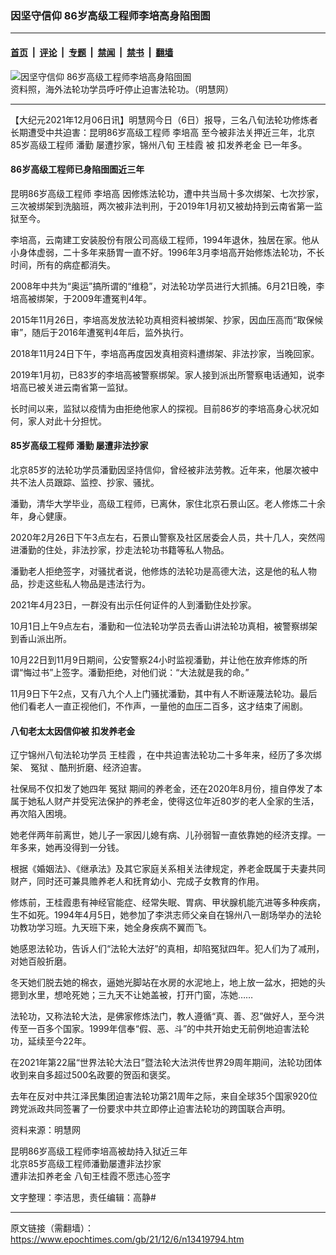 ### 因坚守信仰 86岁高级工程师李培高身陷囹圄

---

#### [首页](../../../..?n13419794) &nbsp;|&nbsp; [评论](../../../../../epoch-comment?n13419794) &nbsp;|&nbsp; [专题](../../../../../epoch-special?n13419794) &nbsp;|&nbsp; [禁闻](../../../../../epoch-news?n13419794) &nbsp;|&nbsp; [禁书](../../../../../books?n13419794) &nbsp;|&nbsp; [翻墙](https://github.com/gfw-breaker/nogfw/blob/master/README.md?n13419794)


<div><img alt="因坚守信仰 86岁高级工程师李培高身陷囹圄" class="attachment-djy_600_400 size-djy_600_400 wp-post-image" src="https://i.epochtimes.com/assets/uploads/2021/12/id13420337-20200418100707509.jpeg"/>
<div class="caption">
 资料照，海外法轮功学员呼吁停止迫害法轮功。（明慧网）
</div></div><hr/><div class="post_content" id="artbody" itemprop="articleBody">
 <!-- article content begin -->
 <p>
  【大纪元2021年12月06日讯】明慧网今日（6日）报导，三名八旬法轮功修炼者长期遭受中共迫害：昆明86岁高级工程师
  <ok href="https://www.epochtimes.com/gb/tag/%E6%9D%8E%E5%9F%B9%E9%AB%98.html">
   李培高
  </ok>
  至今被非法关押近三年，北京85岁高级工程师
  <ok href="https://www.epochtimes.com/gb/tag/%E6%BD%98%E5%8B%A4.html">
   潘勤
  </ok>
  屡遭抄家，锦州八旬
  <ok href="https://www.epochtimes.com/gb/tag/%E7%8E%8B%E6%A1%82%E9%9C%9E.html">
   王桂霞
  </ok>
  被
  <ok href="https://www.epochtimes.com/gb/tag/%E6%89%A3%E5%8F%91%E5%85%BB%E8%80%81%E9%87%91.html">
   扣发养老金
  </ok>
  已一年多。
 </p>
 <h4>
  86岁高级工程师已身陷囹圄近三年
 </h4>
 <p>
  昆明86岁高级工程师
  <ok href="https://www.epochtimes.com/gb/tag/%E6%9D%8E%E5%9F%B9%E9%AB%98.html">
   李培高
  </ok>
  因修炼法轮功，遭中共当局十多次绑架、七次抄家，三次被绑架到洗脑班，两次被非法判刑，于2019年1月初又被劫持到云南省第一监狱至今。
 </p>
 <p>
  李培高，云南建工安装股份有限公司高级工程师，1994年退休，独居在家。他从小身体虚弱，二十多年来肠胃一直不好。1996年3月李培高开始修炼法轮功，不长时间，所有的病症都消失。
 </p>
 <p>
  2008年中共为“奥运”搞所谓的“维稳”，对法轮功学员进行大抓捕。6月21日晚，李培高被绑架，于2009年遭冤判4年。
 </p>
 <p>
  2015年11月26日，李培高发放法轮功真相资料被绑架、抄家，因血压高而“取保候审”，随后于2016年遭冤判4年后，监外执行。
 </p>
 <p>
  2018年11月24日下午，李培高再度因发真相资料遭绑架、非法抄家，当晚回家。
 </p>
 <p>
  2019年1月初，已83岁的李培高被警察绑架。家人接到派出所警察电话通知，说李培高已被关进云南省第一监狱。
 </p>
 <p>
  长时间以来，监狱以疫情为由拒绝他家人的探视。目前86岁的李培高身心状况如何，家人对此十分担忧。
 </p>
 <h4>
  85岁高级工程师
  <ok href="https://www.epochtimes.com/gb/tag/%E6%BD%98%E5%8B%A4.html">
   潘勤
  </ok>
  屡遭非法抄家
 </h4>
 <p>
  北京85岁的法轮功学员潘勤因坚持信仰，曾经被非法劳教。近年来，他屡次被中共不法人员跟踪、监控、抄家、骚扰。
 </p>
 <p>
  潘勤，清华大学毕业，高级工程师，已离休，家住北京石景山区。老人修炼二十余年，身心健康。
 </p>
 <p>
  2020年2月26日下午3点左右，石景山警察及社区居委会人员，共十几人，突然闯进潘勤的住处，非法抄家，抄走法轮功书籍等私人物品。
 </p>
 <p>
  潘勤老人拒绝签字，对骚扰者说，他修炼的法轮功是高德大法，这是他的私人物品，抄走这些私人物品是违法行为。
 </p>
 <p>
  2021年4月23日，一群没有出示任何证件的人到潘勤住处抄家。
 </p>
 <p>
  10月1日上午9点左右，潘勤和一位法轮功学员去香山讲法轮功真相，被警察绑架到香山派出所。
 </p>
 <p>
  10月22日到11月9日期间，公安警察24小时监视潘勤，并让他在放弃修炼的所谓“悔过书”上签字。潘勤拒绝，对他们说：“大法就是我的命。”
 </p>
 <p>
  11月9日下午2点，又有八九个人上门骚扰潘勤，其中有人不断诬蔑法轮功。最后他们看老人一直正视他们，不作声，一量他的血压二百多，这才结束了闹剧。
 </p>
 <h4>
  八旬老太太因信仰被
  <ok href="https://www.epochtimes.com/gb/tag/%E6%89%A3%E5%8F%91%E5%85%BB%E8%80%81%E9%87%91.html">
   扣发养老金
  </ok>
 </h4>
 <p>
  辽宁锦州八旬法轮功学员
  <ok href="https://www.epochtimes.com/gb/tag/%E7%8E%8B%E6%A1%82%E9%9C%9E.html">
   王桂霞
  </ok>
  ，在中共迫害法轮功二十多年来，经历了多次绑架、
  <ok href="https://www.epochtimes.com/gb/tag/%E5%86%A4%E7%8B%B1.html">
   冤狱
  </ok>
  、酷刑折磨、经济迫害。
 </p>
 <p>
  社保局不仅扣发了她四年
  <ok href="https://www.epochtimes.com/gb/tag/%E5%86%A4%E7%8B%B1.html">
   冤狱
  </ok>
  期间的养老金，还在2020年8月份，擅自停发了本属于她私人财产并受宪法保护的养老金，使得这位年近80岁的老人全家的生活，再次陷入困境。
 </p>
 <p>
  她老伴两年前离世，她儿子一家因儿媳有病、儿孙弱智一直依靠她的经济支撑。一年多来，她再没得到一分钱。
 </p>
 <p>
  根据《婚姻法》、《继承法》及其它家庭关系相关法律规定，养老金既属于夫妻共同财产，同时还可兼具赡养老人和抚育幼小、完成子女教育的作用。
 </p>
 <p>
  修炼前，王桂霞患有神经官能症、经常失眠、胃病、甲状腺机能亢进等多种疾病，生不如死。1994年4月5日，她参加了李洪志师父亲自在锦州八一剧场举办的法轮功教功学习班。九天班下来，她全身疾病不翼而飞。
 </p>
 <p>
  她感恩法轮功，告诉人们“法轮大法好”的真相，却陷冤狱四年。犯人们为了减刑，对她百般折磨。
 </p>
 <p>
  冬天她们脱去她的棉衣，逼她光脚站在水房的水泥地上，地上放一盆水，把她的头摁到水里，想呛死她；三九天不让她盖被，打开门窗，冻她……
 </p>
 <p>
  法轮功，又称法轮大法，是佛家修炼法门，教人遵循“真、善、忍”做好人，至今洪传至一百多个国家。1999年信奉“假、恶、斗”的中共开始史无前例地迫害法轮功，延续至今22年。
 </p>
 <p>
  在2021年第22届“世界法轮大法日”暨法轮大法洪传世界29周年期间，法轮功团体收到来自多超过500名政要的贺函和褒奖。
 </p>
 <p>
  去年在反对中共江泽民集团迫害法轮功第21周年之际，来自全球35个国家​​920位跨党派政共同签署了一份要求中共立即停止迫害法轮功的跨国联合声明。
 </p>
 <p>
  资料来源：明慧网
 </p>
 <p>
  <ok href="http://big5.minghui.org/mh/articles/2021/12/6/%E6%98%86%E6%98%8E86%E6%AD%B2%E9%AB%98%E7%B4%9A%E5%B7%A5%E7%A8%8B%E5%B8%AB%E6%9D%8E%E5%9F%B9%E9%AB%98%E8%A2%AB%E5%8A%AB%E6%8C%81%E5%85%A5%E7%8D%84%E8%BF%91%E4%B8%89%E5%B9%B4-434429.html">
   昆明86岁高级工程师李培高被劫持入狱近三年
   <br/>
  </ok>
  <ok href="http://big5.minghui.org/mh/articles/2021/12/6/%E5%8C%97%E4%BA%AC85%E6%AD%B2%E9%AB%98%E7%B4%9A%E5%B7%A5%E7%A8%8B%E5%B8%AB%E6%BD%98%E5%8B%A4%E5%B1%A2%E9%81%AD%E9%9D%9E%E6%B3%95%E6%8A%84%E5%AE%B6-434438.html">
   北京85岁高级工程师潘勤屡遭非法抄家
   <br/>
  </ok>
  <ok href="http://big5.minghui.org/mh/articles/2021/12/6/%E9%81%AD%E9%9D%9E%E6%B3%95%E6%89%A3%E9%A4%8A%E8%80%81%E9%87%91-%E5%85%AB%E6%97%AC%E7%8E%8B%E6%A1%82%E9%9C%9E%E4%B8%8D%E9%A1%98%E9%81%95%E5%BF%83%E7%B0%BD%E5%AD%97-434430.html">
   遭非法扣养老金 八旬王桂霞不愿违心签字
  </ok>
 </p>
 <p>
  文字整理：李洁思，责任编辑：高静#
 </p>
 <!-- article content end -->
 <div id="below_article_ad">
 </div>
</div>


---

原文链接（需翻墙）：https://www.epochtimes.com/gb/21/12/6/n13419794.htm